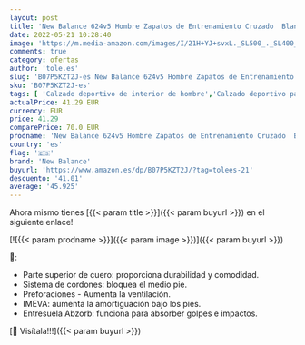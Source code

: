 ```yaml
---
layout: post
title: 'New Balance 624v5 Hombre Zapatos de Entrenamiento Cruzado  Blanco  40 EU XX-Wide'
date: 2022-05-21 10:28:40
image: 'https://m.media-amazon.com/images/I/21H+YJ+svxL._SL500_._SL400_.jpg'
comments: true
category: ofertas
author: 'tole.es'
slug: 'B07P5KZT2J-es New Balance 624v5 Hombre Zapatos de Entrenamiento Cruzado...'
sku: 'B07P5KZT2J-es'
tags: [ 'Calzado deportivo de interior de hombre','Calzado deportivo para hombre','Zapatillas y calzado deportivo para hombre','Zapatos','Zapatos para hombre','Zapatos y complementos','new balance','zapatos','🇪🇸', ]
actualPrice: 41.29 EUR
currency: EUR
price: 41.29
comparePrice: 70.0 EUR
prodname: 'New Balance 624v5 Hombre Zapatos de Entrenamiento Cruzado  Blanco  40 EU XX-Wide'
country: 'es'
flag: '🇪🇸'
brand: 'New Balance'
buyurl: 'https://www.amazon.es/dp/B07P5KZT2J/?tag=tolees-21'
descuento: '41.01'
average: '45.925'
---
```


Ahora mismo tienes [{{< param title >}}]({{< param buyurl >}}) en el siguiente enlace!

[![{{< param prodname >}}]({{< param image >}})]({{< param buyurl >}})

🔎:

- Parte superior de cuero: proporciona durabilidad y comodidad.
- Sistema de cordones: bloquea el medio pie.
- Preforaciones - Aumenta la ventilación.
- IMEVA: aumenta la amortiguación bajo los pies.
- Entresuela Abzorb: funciona para absorber golpes e impactos.

[🛒 Visítala!!!]({{< param buyurl >}})
